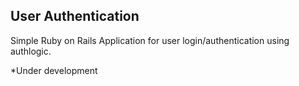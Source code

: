 User Authentication
---------------------------------------------------------
Simple Ruby on Rails Application for user login/authentication using authlogic.

*Under development

